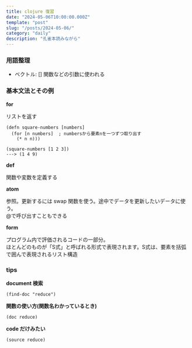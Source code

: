 ```yaml
---
title: clojure 復習
date: "2024-05-06T10:00:00.000Z"
template: "post"
slug: "/posts/2024-05-06/"
category: "daily"
description: "孔雀本読みながら"
---
```


### 用語整理

- ベクトル: [] 関数などの引数に使われる

### 基本文法とその例

**for**

リストを返す

```
(defn square-numbers [numbers]
  (for [n numbers]  ; numbersから要素nを一つずつ取り出す
    (* n n)))  

(square-numbers [1 2 3])
---> (1 4 9)
```

**def**

関数や変数を定義する

**atom**

参照。更新するには swap 関数を使う。途中でデータを更新したいデータに使う。  
@で呼び出すこともできる


**form**

プログラム内で評価されるコードの一部分。  
ほとんどのものが「S式」と呼ばれる形式で表現されます。S式は、要素を括弧で囲んで表現されるリスト構造


### tips

**document 検索**

```
(find-doc "reduce")
```

**関数の使い方(関数名わかっているとき)**

```
(doc reduce)
```

**code だけみたい**

```
(source reduce)
```